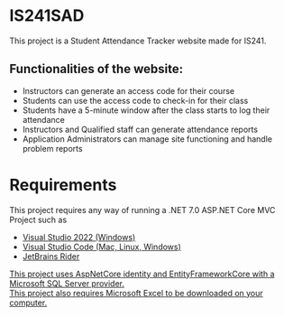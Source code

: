<h1>IS241SAD</h1>
This project is a Student Attendance Tracker website made for IS241.
<h2>Functionalities of the website:</h2>
<ul>
  <li>Instructors can generate an access code for their course</li>
  <li>Students can use the access code to check-in for their class</li>
  <li>Students have a 5-minute window after the class starts to log their attendance</li>
  <li>Instructors and Qualified staff can generate attendance reports</li>
  <li>Application Administrators can manage site functioning and handle problem reports</li>
</ul>
<h1>Requirements</h1>
This project requires any way of running a .NET 7.0 ASP.NET Core MVC Project such as
<ul>
  <li><a href="https://visualstudio.microsoft.com/vs/">Visual Studio 2022 (Windows)</a></li>
  <li><a href="https://code.visualstudio.com/">Visual Studio Code (Mac, Linux, Windows)</a></li>
  <li><a href="https://www.jetbrains.com/rider/download/#section=windows">JetBrains Rider</li>
</ul>
This project uses AspNetCore identity and EntityFrameworkCore with a Microsoft SQL Server provider.
<br/>
This project also requires Microsoft Excel to be downloaded on your computer.

